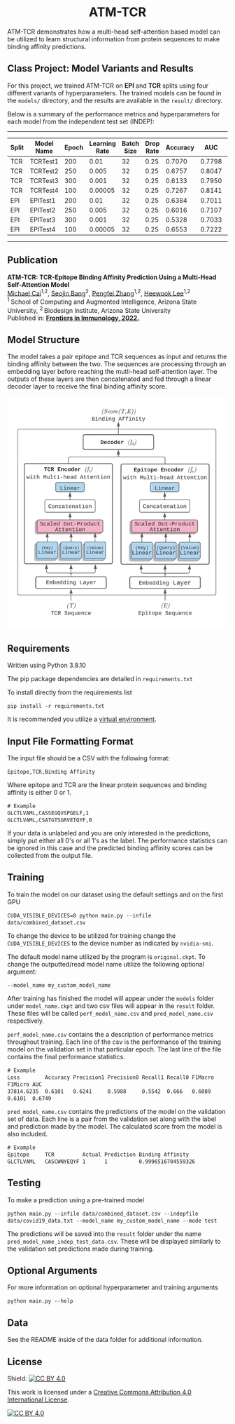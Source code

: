 <h1 align="center">
    ATM-TCR
</h1>

ATM-TCR demonstrates how a multi-head self-attention based model can be utilized to learn structural information from protein sequences to make binding affinity predictions.

## Class Project: Model Variants and Results

For this project, we trained ATM-TCR on **EPI** and **TCR** splits using four different variants of hyperparameters. The trained models can be found in the `models/` directory, and the results are available in the `result/` directory.

Below is a summary of the performance metrics and hyperparameters for each model from the independent test set (INDEP):

---

| Split  | Model Name    | Epoch | Learning Rate | Batch Size | Drop Rate | Accuracy | AUC   | F1 Macro | F1 Micro | Loss       | Precision0 | Precision1 | Recall0 | Recall1 |
|--------|---------------|-------|---------------|------------|-----------|----------|-------|----------|----------|------------|------------|------------|---------|---------|
| TCR    | TCRTest1      | 200   | 0.01          | 32         | 0.25      | 0.7070   | 0.7798| 0.7069   | 0.7070   | 35998.6892 | 0.7034     | 0.7107     | 0.7179  | 0.6959  |
| TCR    | TCRTest2      | 250   | 0.005         | 32         | 0.25      | 0.6757   | 0.8047| 0.6641   | 0.6757   | 39511.7933 | 0.7825     | 0.6270     | 0.4887  | 0.8636  |
| TCR    | TCRTest3      | 300   | 0.001         | 32         | 0.25      | 0.6133   | 0.7950| 0.5697   | 0.6133   | 227517.0810| 0.8171     | 0.5684     | 0.2942  | 0.9338  |
| TCR    | TCRTest4      | 100   | 0.00005       | 32         | 0.25      | 0.7267   | 0.8141| 0.7265   | 0.7267   | 34577.3718 | 0.7416     | 0.7134     | 0.6977  | 0.7558  |
| EPI    | EPITest1      | 200   | 0.01          | 32         | 0.25      | 0.6384   | 0.7011| 0.6384   | 0.6384   | 59885.4547 | 0.6407     | 0.6362     | 0.6303  | 0.6465  |
| EPI    | EPITest2      | 250   | 0.005         | 32         | 0.25      | 0.6016   | 0.7107| 0.5847   | 0.6016   | 94645.5976 | 0.6701     | 0.5724     | 0.4002  | 0.8030  |
| EPI    | EPITest3      | 300   | 0.001         | 32         | 0.25      | 0.5328   | 0.7033| 0.4282   | 0.5328   | 866328.8033| 0.7276     | 0.5177     | 0.1050  | 0.9607  |
| EPI    | EPITest4      | 100   | 0.00005       | 32         | 0.25      | 0.6553   | 0.7222| 0.6552   | 0.6553   | 82424.4179 | 0.6502     | 0.6607     | 0.6722  | 0.6384  |

---


## Publication
<b>ATM-TCR: TCR-Epitope Binding Affinity Prediction Using a Multi-Head Self-Attention Model</b> <br/>
[Michael Cai](https://github.com/cai-michael)<sup>1,2</sup>, [Seojin Bang](https://github.com/SeojinBang)<sup>2</sup>, [Pengfei Zhang](https://github.com/pzhang84)<sup>1,2</sup>, [Heewook Lee](https://scai.engineering.asu.edu/faculty/computer-science-and-engineering/heewook-lee/)<sup>1,2</sup><br/>
<sup>1 </sup>School of Computing and Augmented Intelligence, Arizona State University, <sup>2 </sup>Biodesign Institute, Arizona State University <br/>
Published in: [**Frontiers in Immunology, 2022.**](https://www.frontiersin.org/articles/10.3389/fimmu.2022.893247/full)

## Model Structure

The model takes a pair epitope and TCR sequences as input and returns the binding affinity between the two. The sequences are processing through an embedding layer before reaching the mutli-head self-attention layer. The outputs of these layers are then concatenated and fed through a linear decoder layer to receive the final binding affinity score.

<img src="data/fig/model.png" alt="drawing" width="500"/>

## Requirements
Written using Python 3.8.10

The pip package dependencies are detailed in ```requirements.txt```

To install directly from the requirements list
```
pip install -r requirements.txt
```
It is recommended you utilize a [virtual environment](https://packaging.python.org/en/latest/guides/installing-using-pip-and-virtual-environments/).

## Input File Formatting Format

The input file should be a CSV with the following format:
```
Epitope,TCR,Binding Affinity
```

Where epitope and TCR are the linear protein sequences and binding affinity is either 0 or 1.

```
# Example
GLCTLVAML,CASSEGQVSPGELF,1
GLCTLVAML,CSATGTSGRVETQYF,0
```

If your data is unlabeled and you are only interested in the predictions, simply put either all 0's or all 1's as the label. The performance statistics can be ignored in this case and the predicted binding affinity scores can be collected from the output file.

## Training
To train the model on our dataset using the default settings and on the first GPU
```
CUDA_VISIBLE_DEVICES=0 python main.py --infile data/combined_dataset.csv
```

To change the device to be utilized for training change the ```CUDA_VISIBLE_DEVICES``` to the device number as indicated by ```nvidia-smi```.

The default model name utilized by the program is  ```original.ckpt```. To change the outputted/read model name utilize the following optional argument:
```
--model_name my_custom_model_name
```

After training has finished the model will appear under the ```models``` folder under ```model_name.ckpt``` and two csv files will appear in the ```result``` folder. These files will be called ```perf_model_name.csv``` and ```pred_model_name.csv``` respectively.

```perf_model_name.csv``` contains the a description of performance metrics throughout training. Each line of the csv is the performance of the training model on the validation set in that particular epoch. The last line of the file contains the final performance statistics.
```
# Example
Loss        Accuracy Precision1 Precision0 Recall1 Recall0 F1Macro F1Micro AUC
37814.6235	0.6101	 0.6241	    0.5988	   0.5542  0.666   0.6089  0.6101  0.6749
```

```pred_model_name.csv``` contains the predictions of the model on the validation set of data. Each line is a pair from the validation set along with the label and prediction made by the model. The calculated score from the model is also included.
```
# Example
Epitope     TCR	        Actual Prediction Binding Affinity
GLCTLVAML	CASCWNYEQYF	1	   1	      0.9996516704559326
```
## Testing
To make a prediction using a pre-trained model
```
python main.py --infile data/combined_dataset.csv --indepfile data/covid19_data.txt --model_name my_custom_model_name --mode test
```

The predictions will be saved into the ```result``` folder under the name ```pred_model_name_indep_test_data.csv```. These will be displayed similarly to the validation set predictions made during training.

## Optional Arguments

For more information on optional hyperparameter and training arguments
```
python main.py --help
```

## Data

See the README inside of the data folder for additional information.

## License

Shield: [![CC BY 4.0][cc-by-shield]][cc-by]

This work is licensed under a
[Creative Commons Attribution 4.0 International License][cc-by].

[![CC BY 4.0][cc-by-image]][cc-by]

[cc-by]: http://creativecommons.org/licenses/by/4.0/
[cc-by-image]: https://i.creativecommons.org/l/by/4.0/88x31.png
[cc-by-shield]: https://img.shields.io/badge/License-CC%20BY%204.0-lightgrey.svg
